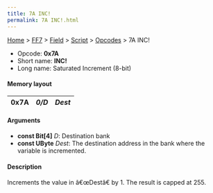 ```yaml
---
title: 7A INC!
permalink: 7A INC!.html
---
```


[Home](../../../../Main%20Page.md) > [FF7](../../../../FF7.md) > [Field](../../../Field.md) > [Script](../../Script.md) > [Opcodes](../Opcodes.md) > 7A INC!

-   Opcode: **0x7A**
-   Short name: **INC!**
-   Long name: Saturated Increment (8-bit)

#### Memory layout

| 0x7A | *0/D* | *Dest* |
|------|-------|--------|

#### Arguments

-   **const Bit\[4\]** *D*: Destination bank
-   **const UByte** *Dest*: The destination address in the bank where
    the variable is incremented.

#### Description

Increments the value in â€œDestâ€ by 1. The result is capped at 255.
